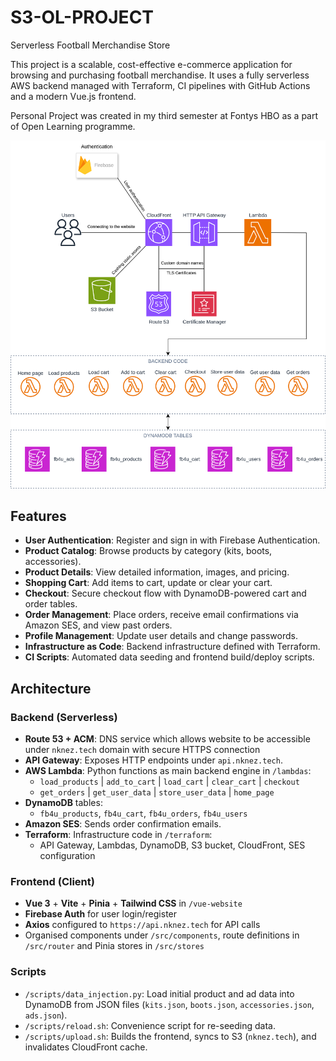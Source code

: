 # S3-OL-PROJECT

Serverless Football Merchandise Store

This project is a scalable, cost-effective e-commerce application for browsing and purchasing football merchandise. It uses a fully serverless AWS backend managed with Terraform, CI pipelines with GitHub Actions and a modern Vue.js frontend. 

Personal Project was created in my third semester at Fontys HBO as a part of Open Learning programme. 

![Architecture Diagram](docs/images/diagram.png)

## Features

- **User Authentication**: Register and sign in with Firebase Authentication.
- **Product Catalog**: Browse products by category (kits, boots, accessories).
- **Product Details**: View detailed information, images, and pricing.
- **Shopping Cart**: Add items to cart, update or clear your cart.
- **Checkout**: Secure checkout flow with DynamoDB-powered cart and order tables.
- **Order Management**: Place orders, receive email confirmations via Amazon SES, and view past orders.
- **Profile Management**: Update user details and change passwords.
- **Infrastructure as Code**: Backend infrastructure defined with Terraform.
- **CI Scripts**: Automated data seeding and frontend build/deploy scripts.

## Architecture

### Backend (Serverless)

- **Route 53 + ACM**: DNS service which allows website to be accessible under `nknez.tech` domain with secure HTTPS connection
- **API Gateway**: Exposes HTTP endpoints under `api.nknez.tech`.
- **AWS Lambda**: Python functions as main backend engine in `/lambdas`:
  - `load_products` | `add_to_cart` | `load_cart` | `clear_cart` | `checkout`
  - `get_orders` | `get_user_data` | `store_user_data` | `home_page`
- **DynamoDB** tables:
  - `fb4u_products`, `fb4u_cart`, `fb4u_orders`, `fb4u_users`
- **Amazon SES**: Sends order confirmation emails.
- **Terraform**: Infrastructure code in `/terraform`:
  - API Gateway, Lambdas, DynamoDB, S3 bucket, CloudFront, SES configuration

### Frontend (Client)

- **Vue 3** + **Vite** + **Pinia** + **Tailwind CSS** in `/vue-website`
- **Firebase Auth** for user login/register
- **Axios** configured to `https://api.nknez.tech` for API calls
- Organised components under `/src/components`, route definitions in `/src/router` and Pinia stores in `/src/stores`

### Scripts

- `/scripts/data_injection.py`: Load initial product and ad data into DynamoDB from JSON files (`kits.json`, `boots.json`, `accessories.json`, `ads.json`).
- `/scripts/reload.sh`: Convenience script for re-seeding data.
- `/scripts/upload.sh`: Builds the frontend, syncs to S3 (`nknez.tech`), and invalidates CloudFront cache.
